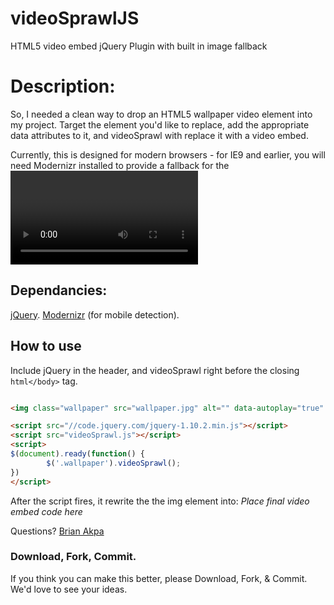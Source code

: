 videoSprawlJS
=============

HTML5 video embed jQuery Plugin with built in image fallback

# Description:

So, I needed a clean way to drop an HTML5 wallpaper video element into my project. Target the element you'd like to replace, add the appropriate data attributes to it, and videoSprawl with replace it with a video embed.

Currently, this is designed for modern browsers - for IE9 and earlier, you will need Modernizr installed to provide a fallback for the <video> element.

## Dependancies:
[jQuery](http://jquery.com/).
[Modernizr](http://modernizr.com) (for mobile detection).

## How to use
Include jQuery in the header, and videoSprawl right before the closing ```html</body>``` tag.

```html

<img class="wallpaper" src="wallpaper.jpg" alt="" data-autoplay="true" data-loop="loop" data-muted="muted" data-volumn="0" data-poster="wallpaper.jpg" data-mp4="wallpaper.mp4" data-webm="wallpaper.webm" data-ogg="wallpaper.ogv">

<script src="//code.jquery.com/jquery-1.10.2.min.js"></script>
<script src="videoSprawl.js"></script>
<script>
$(document).ready(function() {
        $('.wallpaper').videoSprawl();
})
</script>
```

After the script fires, it rewrite the the img element into:
 *Place final video embed code here*

Questions? [Brian Akpa](http://www.brianakpa.com)

### Download, Fork, Commit.
If you think you can make this better, please Download, Fork, & Commit. We'd love to see your ideas.

